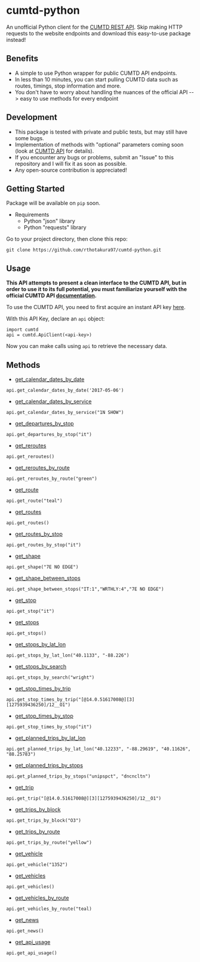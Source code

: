 # cumtd-python
An unofficial Python client for the [CUMTD REST API](https://developer.cumtd.com/). Skip making HTTP requests to the website endpoints and download this easy-to-use package instead!

## Benefits
 * A simple to use Python wrapper for public CUMTD API endpoints.
 * In less than 10 minutes, you can start pulling CUMTD data such as routes, timings, stop information and more.
 * You don't have to worry about handling the nuances of the official API --> easy to use methods for every endpoint
 
## Development
 * This package is tested with private and public tests, but may still have some bugs.
 * Implementation of methods with "optional" parameters coming soon (look at [CUMTD API](https://developer.cumtd.com/) for details).
 * If you encounter any bugs or problems, submit an "Issue" to this repository and I will fix it as soon as possible.
 * Any open-source contribution is appreciated!

## Getting Started

Package will be available on ```pip``` soon.

* Requirements
  * Python "json" library
  * Python "requests" library

Go to your project directory, then clone this repo:
```
git clone https://github.com/rthotakura97/cumtd-python.git
```

## Usage

**This API attempts to present a clean interface to the CUMTD API, but in order to use it to its full potential, you must familiarize yourself with the official CUMTD API [documentation](https://developer.cumtd.com/).**

To use the CUMTD API, you need to first acquire an instant API key [here](https://developer.cumtd.com/).

With this API Key, declare an ```api``` object:
```
import cumtd
api = cumtd.ApiClient(<api-key>)
```

Now you can make calls using ```api``` to retrieve the necessary data.

## Methods

 * [get_calendar_dates_by_date](https://developer.cumtd.com/documentation/v2.2/method/getcalendardatesbydate/)
```
api.get_calendar_dates_by_date('2017-05-06')
```

* [get_calendar_dates_by_service](https://developer.cumtd.com/documentation/v2.2/method/getcalendardatesbyservice/)
```
api.get_calendar_dates_by_service("1N SHOW")
```

* [get_departures_by_stop](https://developer.cumtd.com/documentation/v2.2/method/getdeparturesbystop/)
```
api.get_departures_by_stop("it")
```

* [get_reroutes](https://developer.cumtd.com/documentation/v2.2/method/getreroutes/)
```
api.get_reroutes()
```

* [get_reroutes_by_route](https://developer.cumtd.com/documentation/v2.2/method/getreroutesbyroute/)
```
api.get_reroutes_by_route("green")
```

* [get_route](https://developer.cumtd.com/documentation/v2.2/method/getroute/)
```
api.get_route("teal")
```

* [get_routes](https://developer.cumtd.com/documentation/v2.2/method/getroutes/)
```
api.get_routes()
```

* [get_routes_by_stop](https://developer.cumtd.com/documentation/v2.2/method/getroutesbystop/)
```
api.get_routes_by_stop("it")
```

* [get_shape](https://developer.cumtd.com/documentation/v2.2/method/getshape/)
```
api.get_shape("7E NO EDGE")
```

* [get_shape_between_stops](https://developer.cumtd.com/documentation/v2.2/method/getshapebetweenstops/)
```
api.get_shape_between_stops("IT:1","WRTHLY:4","7E NO EDGE")
```

* [get_stop](https://developer.cumtd.com/documentation/v2.2/method/getstop/)
```
api.get_stop("it")
```

* [get_stops](https://developer.cumtd.com/documentation/v2.2/method/getstops/)
```
api.get_stops()
```

* [get_stops_by_lat_lon](https://developer.cumtd.com/documentation/v2.2/method/getstopsbylatlon/)
```
api.get_stops_by_lat_lon("40.1133", "-88.226")
```

* [get_stops_by_search](https://developer.cumtd.com/documentation/v2.2/method/getstopsbysearch/)
```
api.get_stops_by_search("wright")
```

* [get_stop_times_by_trip](https://developer.cumtd.com/documentation/v2.2/method/getstoptimesbytrip/)
```
api.get_stop_times_by_trip("[@14.0.51617008@][3][1275939436250]/12__O1")
```

* [get_stop_times_by_stop](https://developer.cumtd.com/documentation/v2.2/method/getstoptimesbystop/)
```
api.get_stop_times_by_stop("it")
```

* [get_planned_trips_by_lat_lon](https://developer.cumtd.com/documentation/v2.2/method/getplannedtripsbylatlon/)
```
api.get_planned_trips_by_lat_lon("40.12233", "-88.29619", "40.11626", "88.25783")
```

* [get_planned_trips_by_stops](https://developer.cumtd.com/documentation/v2.2/method/getplannedtripsbystops/)
```
api.get_planned_trips_by_stops("unipspct", "dncncltn")
```

* [get_trip](https://developer.cumtd.com/documentation/v2.2/method/gettrip/)
```
api.get_trip("[@14.0.51617008@][3][1275939436250]/12__O1")
```

* [get_trips_by_block](https://developer.cumtd.com/documentation/v2.2/method/gettripsbyblock)
```
api.get_trips_by_block("O3")
```

* [get_trips_by_route](https://developer.cumtd.com/documentation/v2.2/method/gettripsbyroute)
```
api.get_trips_by_route("yellow")
```

* [get_vehicle](https://developer.cumtd.com/documentation/v2.2/method/getvehicle)
```
api.get_vehicle("1352")
```

* [get_vehicles](https://developer.cumtd.com/documentation/v2.2/method/getvehicles)
```
api.get_vehicles()
```

* [get_vehicles_by_route](https://developer.cumtd.com/documentation/v2.2/method/getvehiclesbyroute)
```
api.get_vehicles_by_route("teal)
```

* [get_news](https://developer.cumtd.com/documentation/v2.2/method/getnews)
```
api.get_news()
```

* [get_api_usage](https://developer.cumtd.com/documentation/v2.2/method/getapiusage)
```
api.get_api_usage()
```











